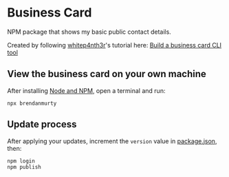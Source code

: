 # Business Card

NPM package that shows my basic public contact details.

Created by following [whitep4nth3r](https://github.com/whitep4nth3r)'s tutorial here:
[Build a business card CLI tool](https://whitep4nth3r.com/blog/build-a-business-card-cli-tool/)

## View the business card on your own machine

After installing [Node and NPM](https://nodejs.org/), open a terminal and run:

```
npx brendanmurty
```

## Update process

After applying your updates, increment the `version` value in [package.json](package.json), then:

```
npm login
npm publish
```
